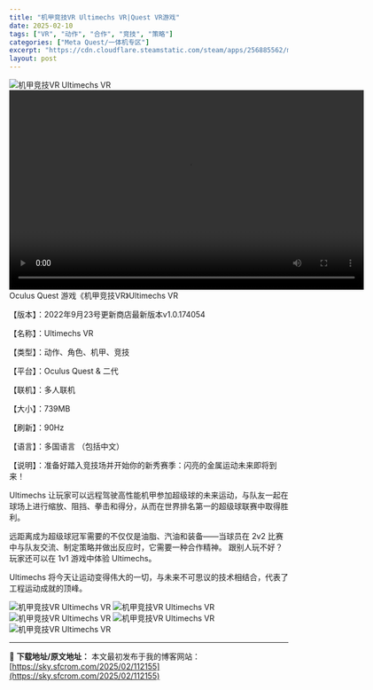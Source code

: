 ```yaml
---
title: "机甲竞技VR Ultimechs VR|Quest VR游戏"
date: 2025-02-10
tags: ["VR", "动作", "合作", "竞技", "策略"]
categories: ["Meta Quest/一体机专区"]
excerpt: "https://cdn.cloudflare.steamstatic.com/steam/apps/256885562/movie_max_vp9.webm Oculus Quest 游戏《机甲竞技VR》Ultimechs VR 【版本】：2022年9月23号更新商店最新版本v1.0.174054 &hellip;"
layout: post
---
```


<img title="CONTENT020381185c1f16e1.webp" src="https://sky.sfcrom.com/wp-content/uploads/2025/02/20250210_67aa13daa090c.webp" alt="机甲竞技VR Ultimechs VR" />
<div style="width: 640px;"><video preload="metadata" controls="controls" width="640" height="360"><source type="video/webm" src="https://cdn.cloudflare.steamstatic.com/steam/apps/256885562/movie_max_vp9.webm?_=1" />https://cdn.cloudflare.steamstatic.com/steam/apps/256885562/movie_max_vp9.webm</video></div>
Oculus Quest 游戏《机甲竞技VR》Ultimechs VR

【版本】：2022年9月23号更新商店最新版本v1.0.174054

【名称】：Ultimechs VR

【类型】：动作、角色、机甲、竞技

【平台】：Oculus Quest &amp; 二代

【联机】：多人联机

【大小】：739MB

【刷新】：90Hz

【语言】：多国语言 （包括中文）

【说明】：准备好踏入竞技场并开始你的新秀赛季：闪亮的金属运动未来即将到来！

Ultimechs 让玩家可以远程驾驶高性能机甲参加超级球的未来运动，与队友一起在球场上进行缩放、阻挡、拳击和得分，从而在世界排名第一的超级球联赛中取得胜利。

远距离成为超级球冠军需要的不仅仅是油脂、汽油和装备——当球员在 2v2 比赛中与队友交流、制定策略并做出反应时，它需要一种合作精神。 跟别人玩不好？ 玩家还可以在 1v1 游戏中体验 Ultimechs。

Ultimechs 将今天让运动变得伟大的一切，与未来不可思议的技术相结合，代表了工程运动成就的顶峰。

<img title="ss_2b5ea2f7fad3c1884d517aa394d9ffdf15afad44.1920x1080-800x450.webp" src="https://sky.sfcrom.com/wp-content/uploads/2025/02/20250210_67aa13dd80a4a.webp" alt="机甲竞技VR Ultimechs VR" />
<img title="ss_4aa0c780b86d9798b565cc0e607cd2c158de850d.1920x1080-800x450.webp" src="https://sky.sfcrom.com/wp-content/uploads/2025/02/20250210_67aa13dfb779d.webp" alt="机甲竞技VR Ultimechs VR" />
<img title="ss_4e5510e5186a129ae9463c942d36a13abde708b4.1920x1080-800x450.webp" src="https://sky.sfcrom.com/wp-content/uploads/2025/02/20250210_67aa13e41ae86.webp" alt="机甲竞技VR Ultimechs VR" />
<img title="ss_9c64f076d2d6e436376f3cbc9346c104ff642703.1920x1080-800x450.webp" src="https://sky.sfcrom.com/wp-content/uploads/2025/02/20250210_67aa13e616440.webp" alt="机甲竞技VR Ultimechs VR" />
<img title="ss_599b62a0eb5ac2e6e45e6a9afe5e4bb8c29b8f00.1920x1080-800x450.webp" src="https://sky.sfcrom.com/wp-content/uploads/2025/02/20250210_67aa13e7e7a38.webp" alt="机甲竞技VR Ultimechs VR" />

---
📖 **下载地址/原文地址：** 本文最初发布于我的博客网站：[https://sky.sfcrom.com/2025/02/112155](https://sky.sfcrom.com/2025/02/112155)
